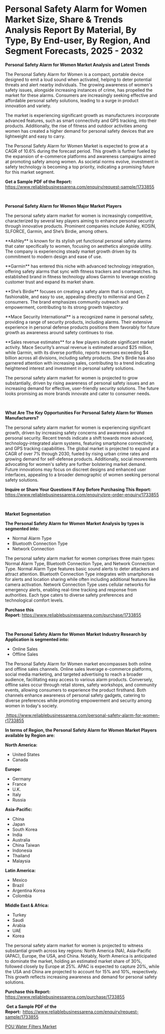 <p><h1>Personal Safety Alarm for Women Market Size, Share & Trends Analysis Report By Material, By Type, By End-user, By Region, And Segment Forecasts, 2025 - 2032</h1></p><p><strong>Personal Safety Alarm for Women Market Analysis and Latest Trends</strong></p>
<p><p>The Personal Safety Alarm for Women is a compact, portable device designed to emit a loud sound when activated, helping to deter potential threats and alert nearby individuals. The growing awareness of women's safety issues, alongside increasing instances of crime, has propelled the market for these alarms. Consumers are increasingly seeking effective and affordable personal safety solutions, leading to a surge in product innovation and variety. </p><p>The market is experiencing significant growth as manufacturers incorporate advanced features, such as smart connectivity and GPS tracking, into their products. Additionally, the rise of fitness and outdoor activities among women has created a higher demand for personal safety devices that are lightweight and easy to carry. </p><p>The Personal Safety Alarm for Women Market is expected to grow at a CAGR of 10.6% during the forecast period. This growth is further fueled by the expansion of e-commerce platforms and awareness campaigns aimed at promoting safety among women. As societal norms evolve, investment in safety technology is becoming a top priority, indicating a promising future for this market segment.</p></p>
<p><strong>Get a Sample PDF of the Report:&nbsp;</strong> <a href="https://www.reliablebusinessarena.com/enquiry/request-sample/1733855?utm_campaign=1871&utm_medium=2&utm_source=Github&utm_content=ia&utm_term=05042025&utm_id=personal-safety-alarm-for-women">https://www.reliablebusinessarena.com/enquiry/request-sample/1733855</a></p>
<p>&nbsp;</p>
<p><strong>Personal Safety Alarm for Women Major Market Players</strong></p>
<p><p>The personal safety alarm market for women is increasingly competitive, characterized by several key players aiming to enhance personal security through innovative products. Prominent companies include Ashley, KOSIN, SLFORCE, Garmin, and She’s Birdie, among others.</p><p>**Ashley** is known for its stylish yet functional personal safety alarms that cater specifically to women, focusing on aesthetics alongside utility. The company is experiencing steady market growth driven by its commitment to modern design and ease of use.</p><p>**Garmin** has entered this niche with advanced technology integration, offering safety alarms that sync with fitness trackers and smartwatches. Its established brand in fitness technology allows Garmin to leverage existing customer trust and expand its market share.</p><p>**She’s Birdie** focuses on creating a safety alarm that is compact, fashionable, and easy to use, appealing directly to millennial and Gen Z consumers. The brand emphasizes community outreach and empowerment, contributing to its strong growth trajectory.</p><p>**Mace Security International** is a recognized name in personal safety, providing a range of security products, including alarms. Their extensive experience in personal defense products positions them favorably for future growth as awareness around safety continues to rise.</p><p>**Sales revenue estimates** for a few players indicate significant market activity. Mace Security’s annual revenue is estimated around $25 million, while Garmin, with its diverse portfolio, reports revenues exceeding $4 billion across all divisions, including safety products. She's Birdie has also garnered attention with increasing sales, contributing to a trend indicating heightened interest and investment in personal safety solutions.</p><p>The personal safety alarm market for women is projected to grow substantially, driven by rising awareness of personal safety issues and an increasing demand for effective, user-friendly security solutions. The future looks promising as more brands innovate and cater to consumer needs.</p></p>
<p>&nbsp;</p>
<p><strong>What Are The Key Opportunities For Personal Safety Alarm for Women Manufacturers?</strong></p>
<p><p>The personal safety alarm market for women is experiencing significant growth, driven by increasing safety concerns and awareness around personal security. Recent trends indicate a shift towards more advanced, technology-integrated alarm systems, featuring smartphone connectivity and GPS tracking capabilities. The global market is projected to expand at a CAGR of over 7% through 2030, fueled by rising urban crime rates and growing demand for self-defense products. Additionally, social movements advocating for women's safety are further bolstering market demand. Future innovations may focus on discreet designs and enhanced user interfaces, appealing to a broader demographic of women seeking personal safety solutions.</p></p>
<p><strong>Inquire or Share Your Questions If Any Before Purchasing This Report:</strong> <a href="https://www.reliablebusinessarena.com/enquiry/pre-order-enquiry/1733855?utm_campaign=1871&utm_medium=2&utm_source=Github&utm_content=ia&utm_term=05042025&utm_id=personal-safety-alarm-for-women">https://www.reliablebusinessarena.com/enquiry/pre-order-enquiry/1733855</a></p>
<p>&nbsp;</p>
<p><strong>Market Segmentation</strong></p>
<p><strong>The Personal Safety Alarm for Women Market Analysis by types is segmented into:</strong></p>
<p><ul><li>Normal Alarm Type</li><li>Bluetooth Connection Type</li><li>Network Connection</li></ul></p>
<p><p>The personal safety alarm market for women comprises three main types: Normal Alarm Type, Bluetooth Connection Type, and Network Connection Type. Normal Alarm Type features basic sound alerts to deter attackers and attract attention. Bluetooth Connection Type integrates with smartphones for alerts and location sharing while often including additional features like camera activation. Network Connection Type uses cellular networks for emergency alerts, enabling real-time tracking and response from authorities. Each type caters to diverse safety preferences and technological comfort levels.</p></p>
<p><strong>Purchase this Report:&nbsp;</strong><a href="https://www.reliablebusinessarena.com/purchase/1733855?utm_campaign=1871&utm_medium=2&utm_source=Github&utm_content=ia&utm_term=05042025&utm_id=personal-safety-alarm-for-women">https://www.reliablebusinessarena.com/purchase/1733855</a></p>
<p>&nbsp;</p>
<p><strong>The Personal Safety Alarm for Women Market Industry Research by Application is segmented into:</strong></p>
<p><ul><li>Online Sales</li><li>Offline Sales</li></ul></p>
<p><p>The Personal Safety Alarm for Women market encompasses both online and offline sales channels. Online sales leverage e-commerce platforms, social media marketing, and targeted advertising to reach a broader audience, facilitating easy access to various alarm products. Conversely, offline sales occur through retail stores, safety workshops, and community events, allowing consumers to experience the product firsthand. Both channels enhance awareness of personal safety gadgets, catering to diverse preferences while promoting empowerment and security among women in today's society.</p></p>
<p><a href="https://www.reliablebusinessarena.com/personal-safety-alarm-for-women-r1733855?utm_campaign=1871&utm_medium=2&utm_source=Github&utm_content=ia&utm_term=05042025&utm_id=personal-safety-alarm-for-women">&nbsp;https://www.reliablebusinessarena.com/personal-safety-alarm-for-women-r1733855</a></p>
<p><strong>In terms of Region, the Personal Safety Alarm for Women Market Players available by Region are:</strong></p>
<p>
    <p> <strong> North America: </strong>
        <ul>
            <li>United States</li>
            <li>Canada</li>
        </ul>
        </p> 
    <p> <strong> Europe: </strong>
        <ul>
            <li>Germany</li>
            <li>France</li>
            <li>U.K.</li>
            <li>Italy</li>
            <li>Russia</li>
        </ul>
        </p> 
    <p> <strong> Asia-Pacific: </strong>
        <ul>
            <li>China</li>
            <li>Japan</li>
            <li>South Korea</li>
            <li>India</li>
            <li>Australia</li>
            <li>China Taiwan</li>
            <li>Indonesia</li>
            <li>Thailand</li>
            <li>Malaysia</li>
        </ul>
        </p> 
    <p> <strong> Latin America: </strong>
        <ul>
            <li>Mexico</li>
            <li>Brazil</li>
            <li>Argentina Korea</li>
            <li>Colombia</li>
        </ul>
        </p> 
    <p> <strong> Middle East & Africa: </strong>
        <ul>
            <li>Turkey</li>
            <li>Saudi</li>
            <li>Arabia</li>
            <li>UAE</li>
            <li>Korea</li>
        </ul>
    </p>
    </p>
<p><p>The personal safety alarm market for women is projected to witness substantial growth across key regions: North America (NA), Asia-Pacific (APAC), Europe, the USA, and China. Notably, North America is anticipated to dominate the market, holding an estimated market share of 30%, followed closely by Europe at 25%. APAC is expected to capture 20%, while the USA and China are projected to account for 15% and 10%, respectively. This growth reflects increasing awareness and demand for personal safety solutions.</p></p>
<p><strong>Purchase this Report: </strong><a href="https://www.reliablebusinessarena.com/purchase/1733855?utm_campaign=1871&utm_medium=2&utm_source=Github&utm_content=ia&utm_term=05042025&utm_id=personal-safety-alarm-for-women">https://www.reliablebusinessarena.com/purchase/1733855</a></p>
<p>&nbsp;<strong>Get a Sample PDF of the Report:&nbsp;&nbsp;</strong><a href="https://www.reliablebusinessarena.com/enquiry/request-sample/1733855?utm_campaign=1871&utm_medium=2&utm_source=Github&utm_content=ia&utm_term=05042025&utm_id=personal-safety-alarm-for-women">https://www.reliablebusinessarena.com/enquiry/request-sample/1733855</a></p>
<p><strong></strong></p>
<p><p><a href="https://github.com/marloy8/Market-Research-Report-List-7/blob/main/pou-water-filters-market.md?utm_campaign=1871&utm_medium=2&utm_source=Github&utm_content=ia&utm_term=05042025&utm_id=personal-safety-alarm-for-women">POU Water Filters Market</a></p></p>